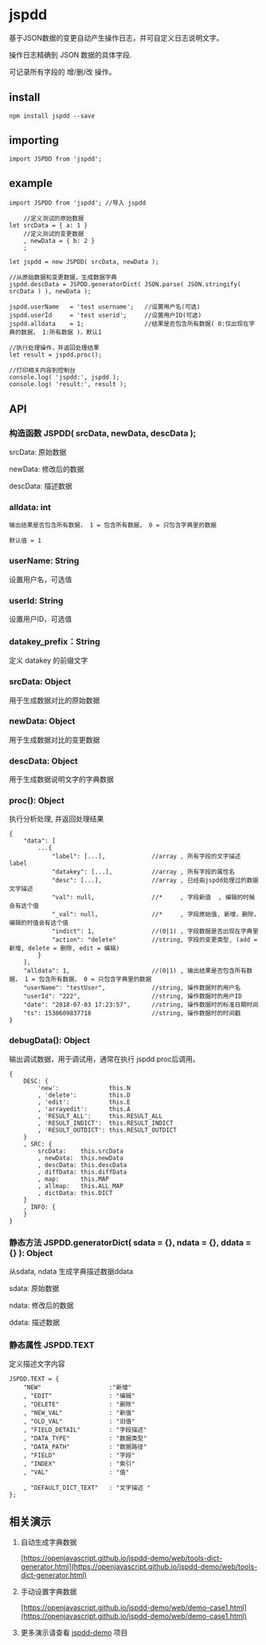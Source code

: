 # jspdd
基于JSON数据的变更自动产生操作日志，并可自定义日志说明文字。

操作日志精确到 JSON 数据的具体字段.

可记录所有字段的 增/删/改 操作。

## install
    npm install jspdd --save

## importing

    import JSPDD from 'jspdd';
    
## example
    import JSPDD from 'jspdd'; //导入 jspdd

        //定义测试的原始数据
    let srcData = { a: 1 }      
        //定义测试的变更数据
        , newData = { b: 2 }
        ;

    let jspdd = new JSPDD( srcData, newData );

    //从原始数据和变更数据，生成数据字典
    jspdd.descData = JSPDD.generatorDict( JSON.parse( JSON.stringify( srcData ) ), newData );

    jspdd.userName   = 'test username';   //设置用户名(可选)
    jspdd.userId     = 'test userid';     //设置用户ID(可选) 
    jspdd.alldata    = 1;                 //结果是否包含所有数据( 0:仅出现在字典的数据， 1:所有数据 )，默认1

    //执行处理操作，并返回处理结果
    let result = jspdd.proc();

    //打印相关内容到控制台
    console.log( 'jspdd:', jspdd );     
    console.log( 'result:', result );
    
## API

### 构造函数 JSPDD( srcData, newData, descData );
srcData:    原始数据

newData:    修改后的数据

descData:   描述数据

### alldata: int
    输出结果是否包含所有数据， 1 = 包含所有数据， 0 = 只包含字典里的数据
    
    默认值 = 1

### userName: String  
设置用户名，可选值

### userId: String 
设置用户ID，可选值

### datakey_prefix：String
定义 datakey 的前缀文字

### srcData: Object
用于生成数据对比的原始数据

### newData: Object
用于生成数据对比的变更数据

### descData: Object
用于生成数据说明文字的字典数据

### proc(): Object
执行分析处理, 并返回处理结果

    {
        "data": [
            ...{
                "label": [...],             //array , 所有字段的文字描述 label
                "datakey": [...],           //array , 所有字段的属性名
                "desc": [...],              //array , 已经由jspdd处理过的数据文字描述
                "val": null,                //*     , 字段新值  , 编辑的时候会有这个值
                "_val": null,               //*     , 字段原始值, 新增，删除，编辑的时值会有这个值
                "indict": 1,                //(0|1) , 字段数据是否出现在字典里
                "action": "delete"          //string, 字段的变更类型, (add = 新增, delete = 删除, edit = 编辑)
            }
        ],
        "alldata": 1,                       //(0|1) , 输出结果是否包含所有数据， 1 = 包含所有数据， 0 = 只包含字典里的数据   
        "userName": "testUser",             //string, 操作数据时的用户名
        "userId": "222",                    //string, 操作数据时的用户ID
        "date": "2018-07-03 17:23:57",      //string, 操作数据时的标准日期时间
        "ts": 1530609837718                 //string, 操作数据时的时间戳
    }
    
### debugData(): Object
输出调试数据，用于调试用，通常在执行 jspdd.proc后调用。

    {
        DESC: {
            'new':              this.N
            , 'delete':         this.D
            , 'edit':           this.E
            , 'arrayedit':      this.A
            , 'RESULT_ALL':     this.RESULT_ALL
            , 'RESULT_INDICT':  this.RESULT_INDICT
            , 'RESULT_OUTDICT': this.RESULT_OUTDICT
        }
        , SRC: {
            srcData:    this.srcData
            , newData:  this.newData
            , descData: this.descData
            , diffData: this.diffData
            , map:      this.MAP
            , allmap:   this.ALL_MAP
            , dictData: this.DICT
        }
        , INFO: {
        }
    }

### 静态方法 JSPDD.generatorDict( sdata = {}, ndata = {}, ddata = {} ): Object
从sdata, ndata 生成字典描述数据ddata

sdata:    原始数据

ndata:    修改后的数据

ddata:   描述数据

### 静态属性 JSPDD.TEXT 
定义描述文字内容 

    JSPDD.TEXT = {
        "NEW"                   :"新增"
        , "EDIT"                : "编辑"
        , "DELETE"              : "删除"
        , "NEW_VAL"             : "新值"
        , "OLD_VAL"             : "旧值"
        , "FIELD_DETAIL"        : "字段描述"
        , "DATA_TYPE"           : "数据类型"
        , "DATA_PATH"           : "数据路径"
        , "FIELD"               : "字段"
        , "INDEX"               : "索引"
        , "VAL"                 : "值"

        , "DEFAULT_DICT_TEXT"   : "文字描述 "
    };

## 相关演示

  1. 自动生成字典数据

      [https://openjavascript.github.io/jspdd-demo/web/tools-dict-generator.html](https://openjavascript.github.io/jspdd-demo/web/tools-dict-generator.html)
  1. 手动设置字典数据

      [https://openjavascript.github.io/jspdd-demo/web/demo-case1.html](https://openjavascript.github.io/jspdd-demo/web/demo-case1.html)

  1. 更多演示请查看 [jspdd-demo](https://github.com/openjavascript/jspdd-demo) 项目
